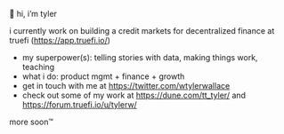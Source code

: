 👋 hi, i’m tyler 

i currently work on building a credit markets for decentralized finance at truefi (https://app.truefi.io/)

- my superpower(s): telling stories with data, making things work, teaching
- what i do: product mgmt + finance + growth
- get in touch with me at https://twitter.com/wtylerwallace
- check out some of my work at https://dune.com/tt_tyler/ and https://forum.truefi.io/u/tylerw/

more soon™

<!---
0xsmoochie/0xsmoochie is a ✨ special ✨ repository because its `README.md` (this file) appears on your GitHub profile.
You can click the Preview link to take a look at your changes.
--->
